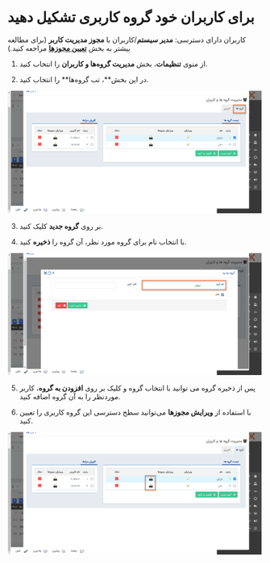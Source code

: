 # برای کاربران خود گروه کاربری تشکیل دهید


کاربران دارای دسترسی: **مدیر سیستم**/کاربران با **مجوز مدیریت کاربر** (برای مطالعه بیشتر به بخش **[تعیین مجوزها](%D8%AA%D8%B9%DB%8C%DB%8C%D9%86%20%D8%B3%D8%B7%D8%AD%20%D8%AF%D8%B3%D8%AA%D8%B1%D8%B3%DB%8C.md)** مراجعه کنید.)

1)   از منوی **تنظیمات**، بخش **مدیریت گروه‌ها و کاربران** را انتخاب کنید.

2)   در این بخش**، تب گروه‌ها** را انتخاب کنید.

![](addgp1.png)

3)   بر روی **گروه جدید** کلیک کنید.

4)   با انتخاب نام برای گروه مورد نظر، آن گروه را **ذخیره** کنید.

![](addgroup2.png)

5)   پس از ذخیره گروه می توانید با انتخاب گروه و  کلیک بر روی **افزودن به گروه**، کاربر موردنظر را به آن گروه اضافه کنید.

6)   با استفاده از **ویرایش مجوزها** می‌توانید سطح دسترسی این گروه کاربری را تعیین کنید.

![](addgp3.png)